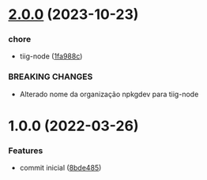 # [2.0.0](https://github.com/tiig-node/nestjs-request-context/compare/v1.0.0...v2.0.0) (2023-10-23)


### chore

* tiig-node ([1fa988c](https://github.com/tiig-node/nestjs-request-context/commit/1fa988c548ea5bcd8bec9761371b83650a403191))


### BREAKING CHANGES

* Alterado nome da organização npkgdev para tiig-node

# 1.0.0 (2022-03-26)


### Features

* commit inicial ([8bde485](https://github.com/tiig-node/nestjs-request-context/commit/8bde4858885b7834047bae0f4813f93a7c64f903))
